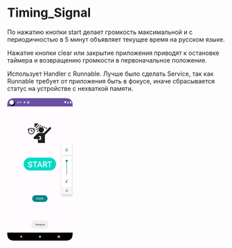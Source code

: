 # Timing_Signal

По нажатию кнопки start делает громкость максимальной и с периодичностью в 5 минут объявляет текущее время на русском языке.

Нажатие кнопки clear или закрытие приложения приводят к остановке таймера и возвращению громкости в первоначальное положение.

Использует Handler c Runnable. Лучше было сделать Service, так как Runnable требует от приложения быть в фокусе, иначе сбрасывается статус на устройстве с нехваткой памяти.

<img src="Screenshot.png" width = 30% height = 30%>
